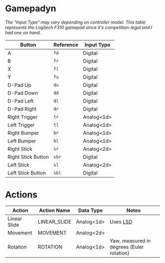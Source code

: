 # Gamepadyn

*The "Input Type" may vary depending on controller model. This table represents the Logitech F310 gamepad since it's competition-legal and I had one on hand.*

| Button             | Reference | Input Type |
|--------------------|-----------|------------|
| A                  | `fd`      | Digital    |
| B                  | `fr`      | Digital    |
| X                  | `fl`      | Digital    |
| Y                  | `fu`      | Digital    |
| D-Pad Up           | `du`      | Digital    |
| D-Pad Down         | `dd`      | Digital    |
| D-Pad Left         | `dl`      | Digital    |
| D-Pad Right        | `dr`      | Digital    |
| Right Trigger      | `tr`      | Analog<1d> | <!--my HTML brain is screaming at me-->
| Left Trigger       | `tl`      | Analog<1d> |
| Right Bumper       | `br`      | Analog<1d> | <!--more screaming-->
| Left Bumper        | `bl`      | Analog<1d> |
| Right Stick        | `sr`      | Analog<2d> |
| Right Stick Button | `sbr`     | Digital    |
| Left Stick         | `sl`      | Analog<2d> |
| Left Stick Button  | `sbl`     | Digital    |

# Actions

| Action       | Action Name  | Data Type  | Notes                                     |
|--------------|--------------|------------|-------------------------------------------|
| Linear Slide | LINEAR_SLIDE | Analog<1d> | Uses [LSD](../lsd/LSD.md)                 |
| Movement     | MOVEMENT     | Analog<2d> |                                           |
| Rotation     | ROTATION     | Analog<1d> | Yaw, measured in degrees (Euler rotation) |